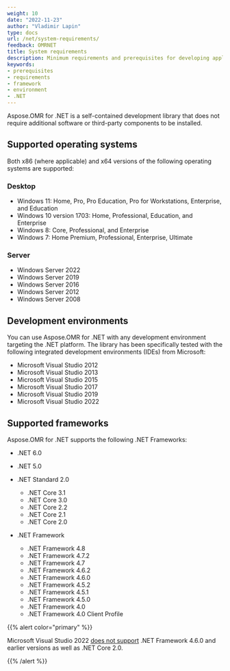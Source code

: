 ```yaml
---
weight: 10
date: "2022-11-23"
author: "Vladimir Lapin"
type: docs
url: /net/system-requirements/
feedback: OMRNET
title: System requirements
description: Minimum requirements and prerequisites for developing applications with Aspose.OMR for .NET.
keywords:
- prerequisites
- requirements
- framework
- environment
- .NET
---
```


Aspose.OMR for .NET is a self-contained development library that does not require additional software or third-party components to be installed.

## Supported operating systems

Both x86 (where applicable) and x64 versions of the following operating systems are supported:

### Desktop

- Windows 11: Home, Pro, Pro Education, Pro for Workstations, Enterprise, and Education
- Windows 10 version 1703: Home, Professional, Education, and Enterprise
- Windows 8: Core, Professional, and Enterprise
- Windows 7: Home Premium, Professional, Enterprise, Ultimate

### Server

- Windows Server 2022
- Windows Server 2019
- Windows Server 2016
- Windows Server 2012
- Windows Server 2008

## Development environments

You can use Aspose.OMR for .NET with any development environment targeting the .NET platform. The library has been specifically tested with the following integrated development environments (IDEs) from Microsoft:

- Microsoft Visual Studio 2012
- Microsoft Visual Studio 2013
- Microsoft Visual Studio 2015
- Microsoft Visual Studio 2017
- Microsoft Visual Studio 2019
- Microsoft Visual Studio 2022

## Supported frameworks

Aspose.OMR for .NET supports the following .NET Frameworks:

- .NET 6.0
- .NET 5.0
- .NET Standard 2.0

    - .NET Core 3.1
    - .NET Core 3.0
    - .NET Core 2.2
    - .NET Core 2.1
    - .NET Core 2.0

- .NET Framework

    - .NET Framework 4.8
    - .NET Framework 4.7.2
    - .NET Framework 4.7
    - .NET Framework 4.6.2
    - .NET Framework 4.6.0
    - .NET Framework 4.5.2
    - .NET Framework 4.5.1
    - .NET Framework 4.5.0
    - .NET Framework 4.0
    - .NET Framework 4.0 Client Profile

{{% alert color="primary" %}} 

Microsoft Visual Studio 2022 [does not support](https://docs.microsoft.com/en-us/visualstudio/releases/2022/compatibility#-visual-studio-2022-support-for-net-development) .NET Framework 4.6.0 and earlier versions as well as .NET Core 2.0.

{{% /alert %}} 
